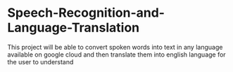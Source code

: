 # Speech-Recognition-and-Language-Translation
This project will be able to convert spoken words into text in any language available on google cloud and then translate them into english language for the user to understand
